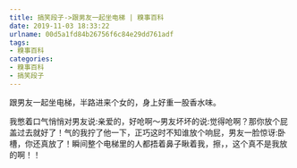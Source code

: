 ```yaml
---
title: 搞笑段子->跟男友一起坐电梯 | 糗事百科
date: 2019-11-03 18:33:22
urlname: 00d5a1fd84b26756f6c84e29dd761adf
tags: 
- 糗事百科
categories:
- 糗事百科
- 搞笑段子
---
```

跟男友一起坐电梯，半路进来个女的，身上好重一股香水味。

我憋着口气悄悄对男友说:亲爱的，好呛啊～男友坏坏的说:觉得呛啊？那你放个屁盖过去就好了！气的我拧了他一下，正巧这时不知谁放个响屁，男友一脸惊讶:卧槽，你还真放了！瞬间整个电梯里的人都捂着鼻子瞅着我，擦，，这个真不是我放的啊！！


